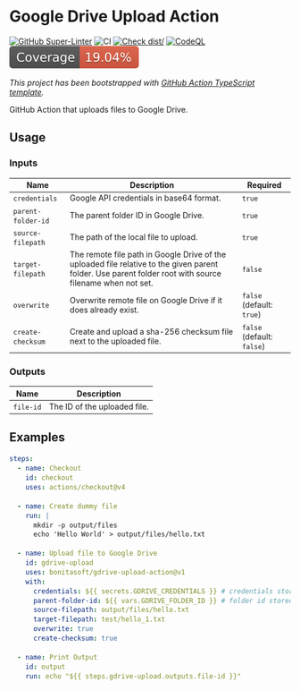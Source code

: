 # Google Drive Upload Action

[![GitHub Super-Linter](https://github.com/bonitasoft/gdrive-upload-action/actions/workflows/linter.yml/badge.svg)](https://github.com/super-linter/super-linter)
![CI](https://github.com/bonitasoft/gdrive-upload-action/actions/workflows/ci.yml/badge.svg)
[![Check dist/](https://github.com/bonitasoft/gdrive-upload-action/actions/workflows/check-dist.yml/badge.svg)](https://github.com/bonitasoft/gdrive-upload-action/actions/workflows/check-dist.yml)
[![CodeQL](https://github.com/bonitasoft/gdrive-upload-action/actions/workflows/codeql-analysis.yml/badge.svg)](https://github.com/bonitasoft/gdrive-upload-action/actions/workflows/codeql-analysis.yml)
[![Coverage](./badges/coverage.svg)](./badges/coverage.svg)

_This project has been bootstrapped with
[GitHub Action TypeScript template](https://github.com/actions/typescript-action)._

GitHub Action that uploads files to Google Drive.

## Usage

### Inputs

| Name               | Description                                                                                                                                              | Required                   |
| ------------------ | -------------------------------------------------------------------------------------------------------------------------------------------------------- | -------------------------- |
| `credentials`      | Google API credentials in base64 format.                                                                                                                 | `true`                     |
| `parent-folder-id` | The parent folder ID in Google Drive.                                                                                                                    | `true`                     |
| `source-filepath`  | The path of the local file to upload.                                                                                                                    | `true`                     |
| `target-filepath`  | The remote file path in Google Drive of the uploaded file relative to the given parent folder. Use parent folder root with source filename when not set. | `false`                    |
| `overwrite`        | Overwrite remote file on Google Drive if it does already exist.                                                                                          | `false` (default: `true`)  |
| `create-checksum`  | Create and upload a sha-256 checksum file next to the uploaded file.                                                                                     | `false` (default: `false`) |

### Outputs

| Name      | Description                  |
| --------- | ---------------------------- |
| `file-id` | The ID of the uploaded file. |

## Examples

```yaml
steps:
  - name: Checkout
    id: checkout
    uses: actions/checkout@v4

  - name: Create dummy file
    run: |
      mkdir -p output/files
      echo 'Hello World' > output/files/hello.txt

  - name: Upload file to Google Drive
    id: gdrive-upload
    uses: bonitasoft/gdrive-upload-action@v1
    with:
      credentials: ${{ secrets.GDRIVE_CREDENTIALS }} # credentials stored as a GitHub secret
      parent-folder-id: ${{ vars.GDRIVE_FOLDER_ID }} # folder id stored as a GitHub variable
      source-filepath: output/files/hello.txt
      target-filepath: test/hello_1.txt
      overwrite: true
      create-checksum: true

  - name: Print Output
    id: output
    run: echo "${{ steps.gdrive-upload.outputs.file-id }}"
```
